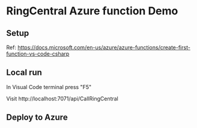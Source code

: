 # RingCentral Azure function Demo


## Setup

Ref: https://docs.microsoft.com/en-us/azure/azure-functions/create-first-function-vs-code-csharp


## Local run

In Visual Code terminal press "F5"

Visit http://localhost:7071/api/CallRingCentral


## Deploy to Azure


